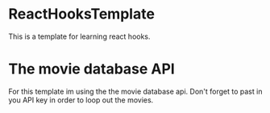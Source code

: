 # ReactHooksTemplate
This is a template for learning react hooks.

# The movie database API
For this template im using the the movie database api.
Don't forget to past in you API key in order to loop 
out the movies.
